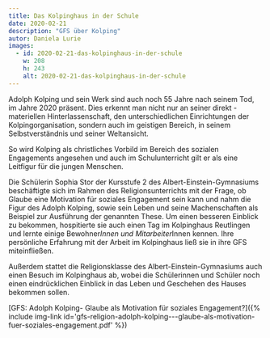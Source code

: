 ```yaml
---
title: Das Kolpinghaus in der Schule
date: 2020-02-21
description: "GFS über Kolping"
autor: Daniela Lurie
images:
  - id: 2020-02-21-das-kolpinghaus-in-der-schule
    w: 208
    h: 243
    alt: 2020-02-21-das-kolpinghaus-in-der-schule
---
```




Adolph Kolping und sein Werk sind auch noch 55 Jahre nach seinem Tod, im Jahre 2020 präsent. Dies erkennt man nicht nur an seiner direkt - materiellen Hinterlassenschaft, den unterschiedlichen Einrichtungen der Kolpingorganisation, sondern auch im geistigen Bereich, in seinem Selbstverständnis und seiner Weltansicht. 

So wird Kolping als christliches Vorbild im Bereich des sozialen Engagements angesehen und auch im Schulunterricht gilt er als eine Leitfigur für die jungen Menschen.

Die Schülerin Sophia Stor der Kursstufe 2 des Albert-Einstein-Gymnasiums beschäftigte sich im Rahmen des Religionsunterrichts mit der Frage, ob Glaube eine Motivation für soziales Engagement sein kann und nahm die Figur des Adolph Kolping, sowie sein Leben und seine Machenschaften als Beispiel zur Ausführung der genannten These. Um einen besseren Einblick zu bekommen, hospitierte sie auch einen Tag im Kolpinghaus Reutlingen und lernte einige Bewohner*Innen und Mitarbeiter*Innen kennen. Ihre persönliche Erfahrung mit der Arbeit im Kolpinghaus ließ sie in ihre GFS miteinfließen. 

Außerdem stattet die Religionsklasse des Albert-Einstein-Gymnasiums auch einen Besuch im Kolpinghaus ab, wobei die Schülerinnen und Schüler noch einen eindrücklichen Einblick in das Leben und Geschehen des Hauses bekommen sollen. 

[GFS: Adolph Kolping-
Glaube als Motivation für soziales Engagement?]({% include img-link id='gfs-religion-adolph-kolping---glaube-als-motivation-fuer-soziales-engagement.pdf' %})